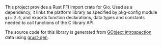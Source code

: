 This project provides a Rust FFI import crate for Gio.
Used as a dependency, it links the platform library as specified by
pkg-config module `gio-2.0`, and exports function declarations, data
types and constants needed to call functions of the C library API.

The source code for this library is generated from [GObject introspection][gi]
data using [grust-gen][gen].

[gi]: https://wiki.gnome.org/Projects/GObjectIntrospection
[gen]: https://github.com/gi-rust/grust-gen
